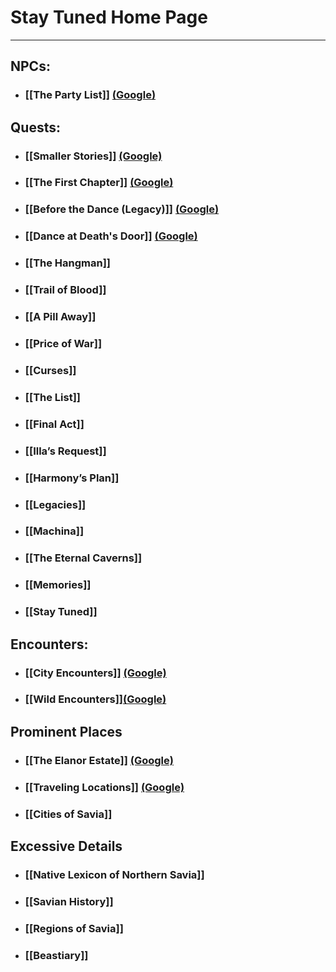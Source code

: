# Stay Tuned Home Page

---

## NPCs:
- ### [[The Party List]] [(Google)](https://docs.google.com/document/d/1PC9aapEV1mRCxCYa7S9OZxZmdpZgE7TmDTHTuGCF0Sw/edit?usp=sharing)


## Quests:
- ### [[Smaller Stories]] [(Google)](https://docs.google.com/document/d/19Nd4bhUif4wMTRWc0uk1AzdesThkDUIebr3ON_ZaZn0/edit?usp=sharing)
- ### [[The First Chapter]] [(Google)](https://docs.google.com/document/d/1w1_Dxpjs33z7D41exhS8eCW563Mef6KdXxPmVYJBVqQ/edit?usp=sharing)
- ### [[Before the Dance (Legacy)]] [(Google)](https://docs.google.com/document/d/1EfLdmjkKCR6lwuu4nAdVBVe4fhEiyiZ8pTqVReygL4M/edit?usp=sharing)
- ### [[Dance at Death's Door]] [(Google)](https://docs.google.com/document/d/1PMz2cV3N3Nbz5h0ehKqhqj6LAu-BMJU6PEZbCsM-PY8/edit?usp=sharing)
- ### [[The Hangman]]
- ### [[Trail of Blood]]
- ### [[A Pill Away]]
- ### [[Price of War]]
 - ### [[Curses]]
- ### [[The List]]
- ### [[Final Act]]
- ### [[Illa’s Request]]
- ### [[Harmony’s Plan]]
- ### [[Legacies]]
- ### [[Machina]]
- ### [[The Eternal Caverns]]
- ### [[Memories]]
- ### [[Stay Tuned]]

## Encounters: 
- ### [[City Encounters]] [(Google)](https://docs.google.com/document/d/19BleO-l2aRKPyxzBW5Awkeh4U8S3LQbOTfeKD7sjOmc/edit?usp=sharing)
- ### [[Wild Encounters]][(Google)](https://docs.google.com/document/d/1nUfioHruweRQnUVMs-PqBIdyX4A38ZooyxA6Pl-xX_Q/edit#)

## Prominent Places
- ### [[The Elanor Estate]] [(Google)](https://docs.google.com/document/d/1UChJraCjcgd7qAyQy-qsnKn7lA0h5G1VFZi2mBFq6rc/edit?usp=sharing)
- ### [[Traveling Locations]] [(Google)](https://docs.google.com/document/d/1PgxDdxA_Jy72_h9hcSmLA65tpG2_dbtqcukGCcORu9U/edit?usp=sharing)
- ### [[Cities of Savia]]

## Excessive Details
- ### [[Native Lexicon of Northern Savia]]
- ### [[Savian History]]
- ### [[Regions of Savia]]
- ### [[Beastiary]]
